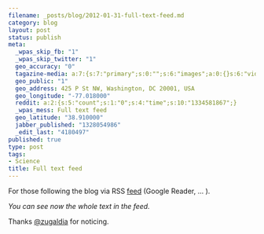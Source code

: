```yaml
--- 
filename: _posts/blog/2012-01-31-full-text-feed.md
category: blog
layout: post
status: publish
meta: 
  _wpas_skip_fb: "1"
  _wpas_skip_twitter: "1"
  geo_accuracy: "0"
  tagazine-media: a:7:{s:7:"primary";s:0:"";s:6:"images";a:0:{}s:6:"videos";a:0:{}s:11:"image_count";s:1:"0";s:6:"author";s:7:"4180497";s:7:"blog_id";s:7:"8438084";s:9:"mod_stamp";s:19:"2012-02-01 00:09:46";}
  geo_public: "1"
  geo_address: 425 P St NW, Washington, DC 20001, USA
  geo_longitude: "-77.018000"
  reddit: a:2:{s:5:"count";s:1:"0";s:4:"time";s:10:"1334581867";}
  _wpas_mess: Full text feed
  geo_latitude: "38.910000"
  jabber_published: "1328054986"
  _edit_last: "4180497"
published: true
type: post
tags: 
- Science
title: Full text feed
---
```

For those following the blog via RSS <a href="/feed/">feed</a> (Google Reader, ... ).

<em>You can see now the whole text in the feed.</em>

Thanks <a href="https://twitter.com/#!/zugaldia">@zugaldia</a> for noticing.
